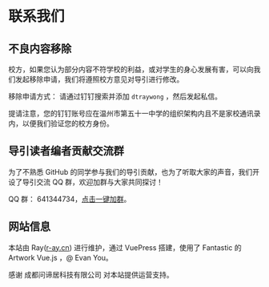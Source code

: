 # 联系我们

## 不良内容移除

校方，如果您认为部分内容不符学校的利益，或对学生的身心发展有害，可以向我们发起移除申请，我们将遵照校方意见对导引进行修改。

移除申请方式： 请通过钉钉搜索并添加 ```dtraywong``` ，然后发起私信。

提请注意，您的钉钉账号应在温州市第五十一中学的组织架构内且不是家校通讯录内，以便我们验证您的校方身份。

## 导引读者编者贡献交流群

为了不熟悉 GitHub 的同学参与我们的导引贡献，也为了听取大家的声音，我们开设了导引交流 QQ 群，欢迎加群与大家共同探讨！

QQ 群： 641344734，[点击一键加群](https://qm.qq.com/cgi-bin/qm/qr?k=z-_ivibiwB4JEXrBdCB2oK9SzhJp8gq_&jump_from=webapi)。

## 网站信息

本站由 Ray([r-ay.cn](https://r-ay.cn/)) 进行维护，通过 VuePress 搭建，使用了 Fantastic 的 Artwork Vue.js ，@ Evan You。

感谢 成都问谛居科技有限公司 对本站提供运营支持。